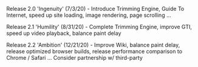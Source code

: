 Release 2.0 'Ingenuity' (7/3/20) - Introduce Trimming Engine, Guide To Internet, speed up site loading, image rendering, page scrolling ...

Release 2.1 'Humility' (8/31/20) - Complete Trimming Engine, improve GTI, speed up video playback, balance paint delay

Release 2.2 'Ambition' (12/21/20) - Improve Wiki, balance paint delay, release optimized browser builds, release performance comparison to Chrome / Safari ...
Consider partnership w/ third-party

